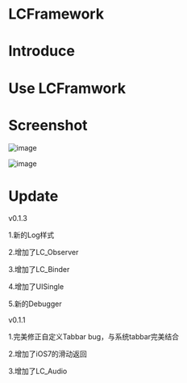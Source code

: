 
LCFramework
===========
Introduce
===========
 Use LCFramwork
===========

Screenshot
===========

 ![image](https://github.com/titman/LCFramework/blob/master/Screenshot/Screenshot1.gif?raw=false)

 ![image](https://github.com/titman/LCFramework/blob/master/Screenshot/Screenshot2.png?raw=false)


Update
===========

v0.1.3

1.新的Log样式

2.增加了LC_Observer

3.增加了LC_Binder

4.增加了UISingle

5.新的Debugger

v0.1.1

1.完美修正自定义Tabbar bug，与系统tabbar完美结合

2.增加了iOS7的滑动返回

3.增加了LC_Audio
